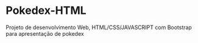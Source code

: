 # Pokedex-HTML
Projeto de desenvolvimento Web, HTML/CSS/JAVASCRIPT com Bootstrap para apresentação de pokedex
